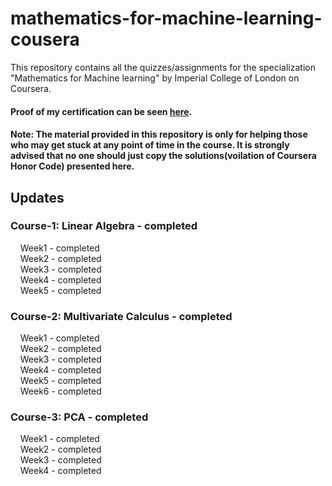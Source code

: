 # mathematics-for-machine-learning-cousera
This repository contains all the quizzes/assignments for the specialization "Mathematics for Machine learning" by Imperial College of London on Coursera.</br>
#### Proof of my certification can be seen [here](https://www.coursera.org/account/accomplishments/specialization/XSG9YARUPCAT).</br> 
#### Note: The material provided in this repository is only for helping those who may get stuck at any point of time in the course. It is strongly advised that no one should just copy the solutions(voilation of Coursera Honor Code) presented here.
## Updates
### Course-1: Linear Algebra - completed</br>
&nbsp;&nbsp;&nbsp;&nbsp;Week1 - completed</br>
&nbsp;&nbsp;&nbsp;&nbsp;Week2 - completed</br>
&nbsp;&nbsp;&nbsp;&nbsp;Week3 - completed</br>
&nbsp;&nbsp;&nbsp;&nbsp;Week4 - completed</br>
&nbsp;&nbsp;&nbsp;&nbsp;Week5 - completed</br>
### Course-2: Multivariate Calculus - completed</br>
&nbsp;&nbsp;&nbsp;&nbsp;Week1 - completed</br>
&nbsp;&nbsp;&nbsp;&nbsp;Week2 - completed</br>
&nbsp;&nbsp;&nbsp;&nbsp;Week3 - completed</br>
&nbsp;&nbsp;&nbsp;&nbsp;Week4 - completed</br>
&nbsp;&nbsp;&nbsp;&nbsp;Week5 - completed</br>
&nbsp;&nbsp;&nbsp;&nbsp;Week6 - completed</br>
### Course-3: PCA - completed</br>
&nbsp;&nbsp;&nbsp;&nbsp;Week1 - completed</br>
&nbsp;&nbsp;&nbsp;&nbsp;Week2 - completed</br>
&nbsp;&nbsp;&nbsp;&nbsp;Week3 - completed</br>
&nbsp;&nbsp;&nbsp;&nbsp;Week4 - completed</br>
